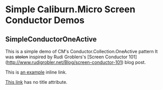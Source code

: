 Simple Caliburn.Micro Screen Conductor Demos
============================================

SimpleConductorOneActive
------------------------

This is a simple demo of CM's Conductor<Screen>.Collection.OneActive pattern 
It was <del>stolen</del> inspired by Rudi Groblers's [Screen Conductor 101] (http://www.rudigrobler.net/Blog/screen-conductor-101) blog post.


This is [an example](http://example.com/ "Title") inline link.

[This link](http://example.net/) has no title attribute.